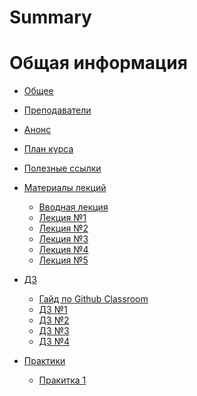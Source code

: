 # Summary

# Общая информация

- [Общее](./general.md)
- [Преподаватели](./lecturers.md)
- [Анонс](./anounce.md)
- [План курса](./plan.md)
- [Полезные ссылки](./ref.md)

- [Материалы лекций](./materials.md)
	+ [Вводная лекция](./lect/0-lect.md)
	+ [Лекция №1](./lect/01-basic.md)
	+ [Лекция №2](./lect/02-structs.md)
    + [Лекция №3](./lect/03-traits.md)
    + [Лекция №4](lect/04-DnD.md)
	+ [Лекция №5](lect/05-closures-iterators.md)

- [ДЗ](./hw.md)
	+ [Гайд по Github Classroom](hw/classroom.md)
	+ [ДЗ №1](hw/01-hw.md)
	+ [ДЗ №2](hw/02-hw.md)
	+ [ДЗ №3](hw/03-hw.md)
	+ [ДЗ №4]()
- [Практики]()
	+ [Пракитка 1](hw/practice-iterators.md)
